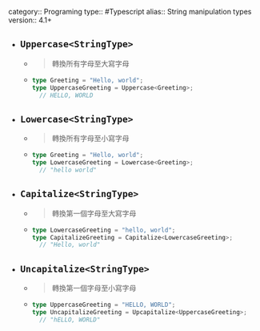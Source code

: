 category:: Programing
type:: #Typescript
alias:: String manipulation types
version:: 4.1+

- ## `Uppercase<StringType>`
	- > 轉換所有字母至大寫字母
	- ```ts
	  type Greeting = "Hello, world";
	  type UppercaseGreeting = Uppercase<Greeting>;
	  	// HELLO, WORLD
	  ```
- ## `Lowercase<StringType>`
	- > 轉換所有字母至小寫字母
	- ```ts
	  type Greeting = "Hello, world";
	  type LowercaseGreeting = Lowercase<Greeting>;
	  	// "hello world"
	  ```
- ## `Capitalize<StringType>`
	- > 轉換第一個字母至大寫字母
	- ```ts
	  type LowercaseGreeting = "hello, world";
	  type CapitalizeGreeting = Capitalize<LowercaseGreeting>;
	  	// "Hello, world"
	  ```
- ## `Uncapitalize<StringType>`
	- > 轉換第一個字母至小寫字母
	- ```ts
	  type UppercaseGreeting = "HELLO, WORLD";
	  type UncapitalizeGreeting = Upcapitalize<UppercaseGreeting>;
	  	// "hELLO, WORLD"
	  ```